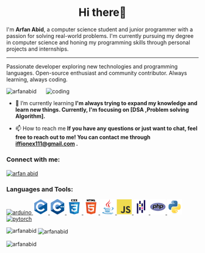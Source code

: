 <h1 align="center">Hi there👋 </h1> 
<p>I'm <b>Arfan Abid</b>, a computer science student and junior programmer with a passion for  solving real-world problems. I'm currently pursuing my degree in computer science and honing my programming skills through personal projects and internships. 
  <hr>
  Passionate developer exploring new technologies and programming languages. Open-source enthusiast and community contributor. Always learning, always coding.</p>
  <img align="right" alt="coding" width="400" src="https://media4.giphy.com/media/qgQUggAC3Pfv687qPC/giphy.gif">

<p align="left"> <img src="https://komarev.com/ghpvc/?username=arfanabid&label=Profile%20views&color=0e75b6&style=flat" alt="arfanabid" /> </p>

- 🌱 I’m currently learning **I'm always trying to expand my knowledge and learn new things. Currently, I'm focusing on [DSA ,Problem solving Algorithm].**

- 📫 How to reach me **If you have any questions or just want to chat, feel free to reach out to me! You can contact me through iffionex111@gmail.com .**

<h3 align="left">Connect with me:</h3>
<p align="left">
<a href="https://www.linkedin.com/in/arfan-abid-152217270/" target="blank"><img align="center"  alt="arfan abid" height="30" width="40" /></a>
</p>

<h3 align="left">Languages and Tools:</h3>
<p align="left"> <a href="https://www.arduino.cc/" target="_blank" rel="noreferrer"> <img src="https://cdn.worldvectorlogo.com/logos/arduino-1.svg" alt="arduino" width="40" height="40"/> </a> <a href="https://www.cprogramming.com/" target="_blank" rel="noreferrer"> <img src="https://raw.githubusercontent.com/devicons/devicon/master/icons/c/c-original.svg" alt="c" width="40" height="40"/> </a> <a href="https://www.w3schools.com/cpp/" target="_blank" rel="noreferrer"> <img src="https://raw.githubusercontent.com/devicons/devicon/master/icons/cplusplus/cplusplus-original.svg" alt="cplusplus" width="40" height="40"/> </a> <a href="https://www.w3schools.com/css/" target="_blank" rel="noreferrer"> <img src="https://raw.githubusercontent.com/devicons/devicon/master/icons/css3/css3-original-wordmark.svg" alt="css3" width="40" height="40"/> </a> <a href="https://www.w3.org/html/" target="_blank" rel="noreferrer"> <img src="https://raw.githubusercontent.com/devicons/devicon/master/icons/html5/html5-original-wordmark.svg" alt="html5" width="40" height="40"/> </a> <a href="https://www.java.com" target="_blank" rel="noreferrer"> <img src="https://raw.githubusercontent.com/devicons/devicon/master/icons/java/java-original.svg" alt="java" width="40" height="40"/> </a> <a href="https://developer.mozilla.org/en-US/docs/Web/JavaScript" target="_blank" rel="noreferrer"> <img src="https://raw.githubusercontent.com/devicons/devicon/master/icons/javascript/javascript-original.svg" alt="javascript" width="40" height="40"/> </a> <a href="https://pandas.pydata.org/" target="_blank" rel="noreferrer"> <img src="https://raw.githubusercontent.com/devicons/devicon/2ae2a900d2f041da66e950e4d48052658d850630/icons/pandas/pandas-original.svg" alt="pandas" width="40" height="40"/> </a> <a href="https://www.php.net" target="_blank" rel="noreferrer"> <img src="https://raw.githubusercontent.com/devicons/devicon/master/icons/php/php-original.svg" alt="php" width="40" height="40"/> </a> <a href="https://www.python.org" target="_blank" rel="noreferrer"> <img src="https://raw.githubusercontent.com/devicons/devicon/master/icons/python/python-original.svg" alt="python" width="40" height="40"/> </a> <a href="https://pytorch.org/" target="_blank" rel="noreferrer"> <img src="https://www.vectorlogo.zone/logos/pytorch/pytorch-icon.svg" alt="pytorch" width="40" height="40"/> </a> </p>

<p><img align="left" src="https://github-readme-stats.vercel.app/api/top-langs?username=arfanabid&show_icons=true&locale=en&layout=compact" alt="arfanabid" /></p>

<p>&nbsp;<img align="center" src="https://github-readme-stats.vercel.app/api?username=arfanabid&show_icons=true&locale=en" alt="arfanabid" /></p>

<p><img align="center" src="https://github-readme-streak-stats.herokuapp.com/?user=arfanabid&" alt="arfanabid" /></p>
